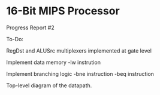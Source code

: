 # 16-Bit MIPS Processor

Progress Report #2


To-Do:

RegDst and ALUSrc multiplexers implemented at gate level

Implement data memory
-lw instrution

Implement branching logic
-bne instruction
-beq instruction

Top-level diagram of the datapath.
